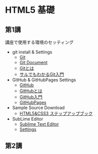 HTML5 基礎
==========

## 第1講

講座で使用する環境のセッティング

- git install & Settings
    - [Git](http://git-scm.com/)
    - [Git Document](http://git-scm.com/documentation)
    - [Gitとは](http://ja.wikipedia.org/wiki/Git)
    - [サルでもわかるGit入門](http://www.backlog.jp/git-guide/)
- GitHub & GitHubPages Settings
    - [GitHub](https://github.com)
    - [GitHubとは](http://ja.wikipedia.org/wiki/GitHub)
    - [GitHub入門](http://qiita.com/ongaeshi/items/4272209ad80380933000)
    - [GitHubPages](https://pages.github.com/)
- Sample Source Download
    - [HTML5&CSS3 ステップアップブック](http://www.socym.co.jp/book/815)
- SubLime Editor
    - [Sublime Text Editor](http://www.sublimetext.com/3)
    - [Settings](./sublime_settings.md)
## 第2講
